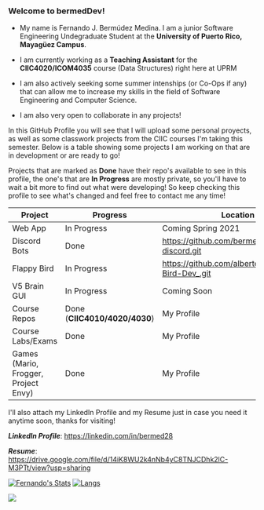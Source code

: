 ### Welcome to bermedDev!

- My name is Fernando J. Bermúdez Medina. I am a junior Software Engineering Undegraduate Student at the **University of Puerto Rico, Mayagüez Campus**.

- I am currently working as a **Teaching Assistant** for the **CIIC4020/ICOM4035** course (Data Structures) right here at UPRM

- I am also actively seeking some summer intenships (or Co-Ops if any) that can allow me to increase my skills in the field of Software Engineering and Computer Science.

- I am also very open to collaborate in any projects! 

In this GitHub Profile you will see that I will upload some personal proyects, as well as some classwork projects from the CIIC courses I'm taking this semester.
Below is a table showing some projects I am working on that are in development or are ready to go!

Projects that are marked as **Done** have their repo's available to see in this profile, the one's that are **In Progress** are mostly private, so you'll have to wait a bit more to find out what were developing! So keep checking this profile to see what's changed and feel free to contact me any time!

Project     | Progress | Location
----------- | -------- |--------|
  Web App | In Progress | Coming Spring 2021
Discord Bots| Done |  https://github.com/bermed28/bot-discord.git|
Flappy Bird | In Progress| https://github.com/albertocruz6/Flappy-Bird-Dev_.git|
V5 Brain GUI| In Progress| Coming Soon |
Course Repos  | Done (**CIIC4010/4020/4030**)| My Profile|
Course Labs/Exams| Done| My Profile |
Games (Mario, Frogger, Project Envy) | Done| My Profile|

I'll also attach my LinkedIn Profile and my Resume just in case you need it anytime soon, thanks for visiting!

_**LinkedIn Profile**_: https://linkedin.com/in/bermed28

_**Resume**_: https://drive.google.com/file/d/14iK8WU2k4nNb4yC8TNJCDhk2lC-M3PTt/view?usp=sharing

[![Fernando's Stats](https://github-readme-stats.vercel.app/api?username=bermed28&show_icons=true&theme=nord)](https://github.com/anuraghazra/github-readme-stats)
[![Langs](https://github-readme-stats.vercel.app/api/top-langs/?username=bermed28&layout=compact&theme=nord)](https://github.com/anuraghazra/github-readme-stats)

<a href="https://github.com/anuraghazra/github-readme-stats">
  <img align="center" src="https://github-readme-stats.vercel.app/api/wakatime?username=bermed28&theme=nord" />
</a><br/><br/><br/><br/><br/><br/><br/>
